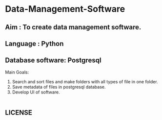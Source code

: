 # Data-Management-Software<br/>

## Aim : To create data management software.<br/>
## Language : Python<br/>
## Database software: Postgresql<br/>
Main Goals:<br/>
1. Search and sort files and make folders with all types of file in one folder.<br/>
2. Save metadata of files in postgresql database.<br/>
3. Develop UI of software.<br/><br/>

## LICENSE
